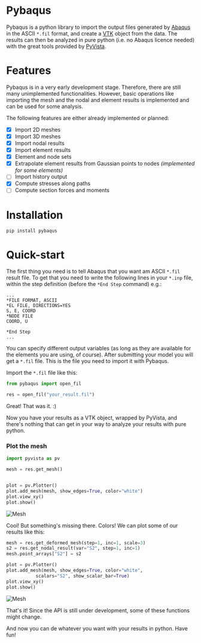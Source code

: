 # Pybaqus

Pybaqus is a python library to import the output files generated by [Abaqus][1] in the ASCII `*.fil` format, and create a [VTK][2] object from the data.
The results can then be analyzed in pure python (i.e. no Abaqus licence needed) with the great tools provided by [PyVista][3].

# Features

Pybaqus is in a very early development stage.
Therefore, there are still many unimplemented functionalities.
However, basic operations like importing the mesh and the nodal and element results is implemented and can be used for some analysis.

The following features are either already implemented or planned:

- [x] Import 2D meshes
- [x] Import 3D meshes
- [x] Import nodal results
- [x] Import element results
- [x] Element and node sets
- [x] Extrapolate element results from Gaussian points to nodes _(implemented for some elements)_
- [ ] Import history output
- [x] Compute stresses along paths
- [ ] Compute section forces and moments

# Installation

```
pip install pybaqus
```

# Quick-start

The first thing you need is to tell Abaqus that you want am ASCII `*.fil` result file.
To get that you need to write the following lines in your `*.inp` file, within the step definition (before the `*End Step` command) e.g.:

```
...
*FILE FORMAT, ASCII
*EL FILE, DIRECTIONS=YES
S, E, COORD
*NODE FILE
COORD, U

*End Step
...
```

You can specify different output variables (as long as they are available for the elements you are using, of course).
After submitting your model you will get a `*.fil` file.
This is the file you need to import it with Pybaqus.

Import the `*.fil` file like this:

```python
from pybaqus import open_fil

res = open_fil("your_result.fil")

```

Great!
That was it. :)

Now you have your results as a VTK object, wrapped by PyVista, and there's nothing that can get in your way to analyze your results with pure python.

### Plot the mesh

```python
import pyvista as pv

mesh = res.get_mesh()


plot = pv.Plotter()
plot.add_mesh(mesh, show_edges=True, color="white")
plot.view_xy()
plot.show()
```

![Mesh](examples/mesh_hole.png)

Cool! But something's missing there. Colors!
We can plot some of our results like this:

```python
mesh = res.get_deformed_mesh(step=1, inc=1, scale=3)
s2 = res.get_nodal_result(var="S2", step=1, inc=1)
mesh.point_arrays["S2"] = s2

plot = pv.Plotter()
plot.add_mesh(mesh, show_edges=True, color="white",
           scalars="S2", show_scalar_bar=True)
plot.view_xy()
plot.show()
```

![Mesh](examples/mesh_results.png)

That's it!
Since the API is still under development, some of these functions might change.

And now you can de whatever you want with your results in python.
Have fun!

[1]: https://www.3ds.com/products-services/simulia/products/abaqus/
[2]: https://vtk.org/
[3]: https://www.pyvista.org/
